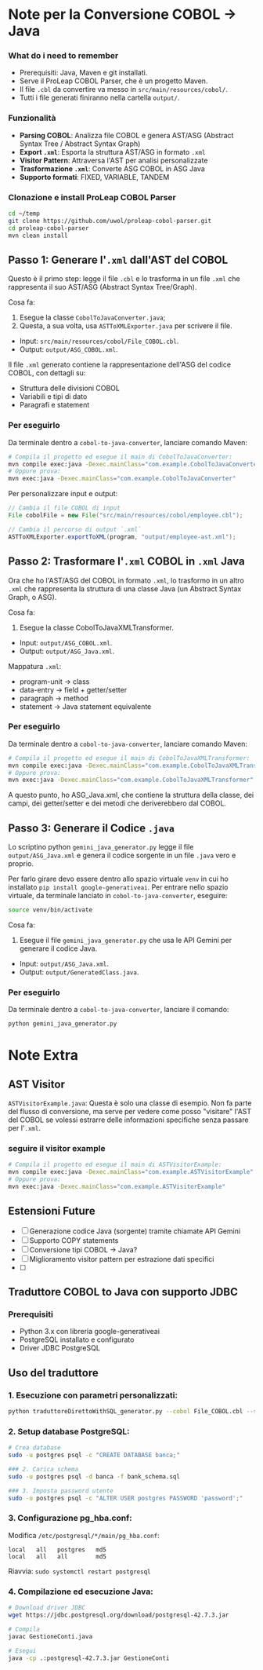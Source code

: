 # Note per la Conversione COBOL -> Java

### What do i need to remember
- Prerequisiti: Java, Maven e git installati.
- Serve il ProLeap COBOL Parser, che è un progetto Maven.
- Il file `.cbl` da convertire va messo in `src/main/resources/cobol/`.
- Tutti i file generati finiranno nella cartella `output/`.

### Funzionalità

- **Parsing COBOL**: Analizza file COBOL e genera AST/ASG (Abstract Syntax Tree / Abstract Syntax Graph)
- **Export `.xml`**: Esporta la struttura AST/ASG in formato `.xml`
- **Visitor Pattern**: Attraversa l'AST per analisi personalizzate
- **Trasformazione `.xml`**: Converte ASG COBOL in ASG Java
- **Supporto formati**: FIXED, VARIABLE, TANDEM


### Clonazione e install ProLeap COBOL Parser

```bash
cd ~/temp
git clone https://github.com/uwol/proleap-cobol-parser.git
cd proleap-cobol-parser
mvn clean install
```

## Passo 1: Generare l'`.xml` dall'AST del COBOL
Questo è il primo step: legge il file `.cbl` e lo trasforma in un file `.xml` che rappresenta il suo AST/ASG (Abstract Syntax Tree/Graph).


Cosa fa:
1. Esegue la classe `CobolToJavaConverter.java`;
2. Questa, a sua volta, usa `ASTToXMLExporter.java` per scrivere il file.

- Input: `src/main/resources/cobol/File_COBOL.cbl`.
- Output: `output/ASG_COBOL.xml`.

Il file `.xml` generato contiene la rappresentazione dell'ASG del codice COBOL, con dettagli su:
- Struttura delle divisioni COBOL
- Variabili e tipi di dato
- Paragrafi e statement

### Per eseguirlo
Da terminale dentro a `cobol-to-java-converter`, lanciare comando Maven:
```bash
# Compila il progetto ed esegue il main di CobolToJavaConverter:
mvn compile exec:java -Dexec.mainClass="com.example.CobolToJavaConverter"
# Oppure prova:
mvn exec:java -Dexec.mainClass="com.example.CobolToJavaConverter"
```
Per personalizzare input e output:
```java
// Cambia il file COBOL di input
File cobolFile = new File("src/main/resources/cobol/employee.cbl");

// Cambia il percorso di output `.xml`
ASTToXMLExporter.exportToXML(program, "output/employee-ast.xml");
```

## Passo 2: Trasformare l'`.xml` COBOL in `.xml` Java
Ora che ho l'AST/ASG del COBOL in formato `.xml`, lo trasformo in un altro `.xml` che rappresenta la struttura di una classe Java (un Abstract Syntax Graph, o ASG).

Cosa fa: 
1. Esegue la classe CobolToJavaXMLTransformer.

- Input: `output/ASG_COBOL.xml`.
- Output: `output/ASG_Java.xml`.

Mappatura `.xml`:
- program-unit → class
- data-entry → field + getter/setter  
- paragraph → method
- statement → Java statement equivalente

### Per eseguirlo
Da terminale dentro a `cobol-to-java-converter`, lanciare comando Maven:
```bash
# Compila il progetto ed esegue il main di CobolToJavaXMLTransformer:
mvn compile exec:java -Dexec.mainClass="com.example.CobolToJavaXMLTransformer"
# Oppure prova:
mvn exec:java -Dexec.mainClass="com.example.CobolToJavaXMLTransformer"
```
A questo punto, ho ASG_Java.xml, che contiene la struttura della classe, dei campi, dei getter/setter e dei metodi che deriverebbero dal COBOL.

## Passo 3: Generare il Codice `.java`
Lo scriptino python `gemini_java_generator.py` legge il file `output/ASG_Java.xml` e genera il codice sorgente in un file `.java` vero e proprio.

Per farlo girare devo essere dentro allo spazio virtuale `venv` in cui ho installato `pip install google-generativeai`.
Per entrare nello spazio virtuale, da terminale lanciato in `cobol-to-java-converter`, eseguire:
```bash
source venv/bin/activate
```

Cosa fa:
1. Esegue il file `gemini_java_generator.py` che usa le API Gemini per generare il codice Java.

- Input: `output/ASG_Java.xml`.
- Output: `output/GeneratedClass.java`.

### Per eseguirlo
Da terminale dentro a `cobol-to-java-converter`, lanciare il comando:
```bash
python gemini_java_generator.py
```

# Note Extra
## AST Visitor
`ASTVisitorExample.java`: Questa è solo una classe di esempio. Non fa parte del flusso di conversione, ma serve per vedere come posso "visitare" l'AST del COBOL se volessi estrarre delle informazioni specifiche senza passare per l'`.xml`.
### seguire il visitor example
```bash
# Compila il progetto ed esegue il main di ASTVisitorExample:
mvn compile exec:java -Dexec.mainClass="com.example.ASTVisitorExample"
# Oppure prova:
mvn exec:java -Dexec.mainClass="com.example.ASTVisitorExample"
```

## Estensioni Future

- [ ] Generazione codice Java (sorgente) tramite chiamate API Gemini
- [ ] Supporto COPY statements
- [ ] Conversione tipi COBOL → Java?
- [ ] Miglioramento visitor pattern per estrazione dati specifici
- [ ]

## Traduttore COBOL to Java con supporto JDBC

### Prerequisiti
- Python 3.x con libreria google-generativeai
- PostgreSQL installato e configurato
- Driver JDBC PostgreSQL

## Uso del traduttore

### 1. Esecuzione con parametri personalizzati:
```bash
python traduttoreDirettoWithSQL_generator.py --cobol File_COBOL.cbl --sql bank_schema.sql --output GestioneConti.java
```
### 2. Setup database PostgreSQL:

```bash
# Crea database
sudo -u postgres psql -c "CREATE DATABASE banca;"

### 2. Carica schema
sudo -u postgres psql -d banca -f bank_schema.sql

### 3. Imposta password utente
sudo -u postgres psql -c "ALTER USER postgres PASSWORD 'password';"
```
### 3. Configurazione pg_hba.conf:
Modifica `/etc/postgresql/*/main/pg_hba.conf`:

```plaintext
local   all   postgres   md5
local   all   all        md5
```

Riavvia: `sudo systemctl restart postgresql`

### 4. Compilazione ed esecuzione Java:

```bash
# Download driver JDBC
wget https://jdbc.postgresql.org/download/postgresql-42.7.3.jar

# Compila
javac GestioneConti.java

# Esegui
java -cp .:postgresql-42.7.3.jar GestioneConti
```
